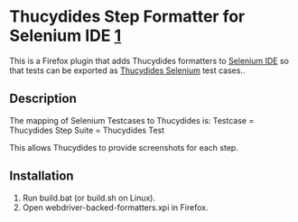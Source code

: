 
# Thucydides Step Formatter for Selenium IDE [1]

This is a Firefox plugin that adds Thucydides formatters to [Selenium IDE][1] so that tests can be exported as [Thucydides Selenium][2] test cases..

## Description
The mapping of Selenium Testcases to Thucydides is:
Testcase = Thucydides Step
Suite = Thucydides Test

This allows Thucydides to provide screenshots for each step.

## Installation
1. Run build.bat (or build.sh on Linux).
2. Open webdriver-backed-formatters.xpi in Firefox.

[1]:http://seleniumhq.org/projects/ide/
[2]:http://www.thucydides.info/